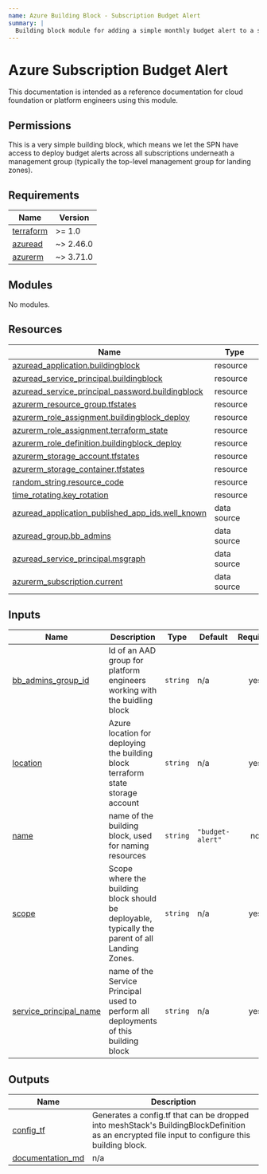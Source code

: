 ```yaml
---
name: Azure Building Block - Subscription Budget Alert
summary: |
  Building block module for adding a simple monthly budget alert to a subscription.
---
```


# Azure Subscription Budget Alert

This documentation is intended as a reference documentation for cloud foundation or platform engineers using this module.

## Permissions

This is a very simple building block, which means we let the SPN have access to deploy budget alerts
across all subscriptions underneath a management group (typically the top-level management group for landing zones).

<!-- BEGIN_TF_DOCS -->
## Requirements

| Name | Version |
|------|---------|
| <a name="requirement_terraform"></a> [terraform](#requirement\_terraform) | >= 1.0 |
| <a name="requirement_azuread"></a> [azuread](#requirement\_azuread) | ~> 2.46.0 |
| <a name="requirement_azurerm"></a> [azurerm](#requirement\_azurerm) | ~> 3.71.0 |

## Modules

No modules.

## Resources

| Name | Type |
|------|------|
| [azuread_application.buildingblock](https://registry.terraform.io/providers/hashicorp/azuread/latest/docs/resources/application) | resource |
| [azuread_service_principal.buildingblock](https://registry.terraform.io/providers/hashicorp/azuread/latest/docs/resources/service_principal) | resource |
| [azuread_service_principal_password.buildingblock](https://registry.terraform.io/providers/hashicorp/azuread/latest/docs/resources/service_principal_password) | resource |
| [azurerm_resource_group.tfstates](https://registry.terraform.io/providers/hashicorp/azurerm/latest/docs/resources/resource_group) | resource |
| [azurerm_role_assignment.buildingblock_deploy](https://registry.terraform.io/providers/hashicorp/azurerm/latest/docs/resources/role_assignment) | resource |
| [azurerm_role_assignment.terraform_state](https://registry.terraform.io/providers/hashicorp/azurerm/latest/docs/resources/role_assignment) | resource |
| [azurerm_role_definition.buildingblock_deploy](https://registry.terraform.io/providers/hashicorp/azurerm/latest/docs/resources/role_definition) | resource |
| [azurerm_storage_account.tfstates](https://registry.terraform.io/providers/hashicorp/azurerm/latest/docs/resources/storage_account) | resource |
| [azurerm_storage_container.tfstates](https://registry.terraform.io/providers/hashicorp/azurerm/latest/docs/resources/storage_container) | resource |
| [random_string.resource_code](https://registry.terraform.io/providers/hashicorp/random/latest/docs/resources/string) | resource |
| [time_rotating.key_rotation](https://registry.terraform.io/providers/hashicorp/time/latest/docs/resources/rotating) | resource |
| [azuread_application_published_app_ids.well_known](https://registry.terraform.io/providers/hashicorp/azuread/latest/docs/data-sources/application_published_app_ids) | data source |
| [azuread_group.bb_admins](https://registry.terraform.io/providers/hashicorp/azuread/latest/docs/data-sources/group) | data source |
| [azuread_service_principal.msgraph](https://registry.terraform.io/providers/hashicorp/azuread/latest/docs/data-sources/service_principal) | data source |
| [azurerm_subscription.current](https://registry.terraform.io/providers/hashicorp/azurerm/latest/docs/data-sources/subscription) | data source |

## Inputs

| Name | Description | Type | Default | Required |
|------|-------------|------|---------|:--------:|
| <a name="input_bb_admins_group_id"></a> [bb\_admins\_group\_id](#input\_bb\_admins\_group\_id) | Id of an AAD group for platform engineers working with the buidling block | `string` | n/a | yes |
| <a name="input_location"></a> [location](#input\_location) | Azure location for deploying the building block terraform state storage account | `string` | n/a | yes |
| <a name="input_name"></a> [name](#input\_name) | name of the building block, used for naming resources | `string` | `"budget-alert"` | no |
| <a name="input_scope"></a> [scope](#input\_scope) | Scope where the building block should be deployable, typically the parent of all Landing Zones. | `string` | n/a | yes |
| <a name="input_service_principal_name"></a> [service\_principal\_name](#input\_service\_principal\_name) | name of the Service Principal used to perform all deployments of this building block | `string` | n/a | yes |

## Outputs

| Name | Description |
|------|-------------|
| <a name="output_config_tf"></a> [config\_tf](#output\_config\_tf) | Generates a config.tf that can be dropped into meshStack's BuildingBlockDefinition as an encrypted file input to configure this building block. |
| <a name="output_documentation_md"></a> [documentation\_md](#output\_documentation\_md) | n/a |
<!-- END_TF_DOCS -->